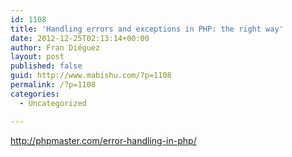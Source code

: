 ```yaml
---
id: 1108
title: 'Handling errors and exceptions in PHP: the right way'
date: 2012-12-25T02:13:14+00:00
author: Fran Diéguez
layout: post
published: false
guid: http://www.mabishu.com/?p=1108
permalink: /?p=1108
categories:
  - Uncategorized

---
```

<a href="http://phpmaster.com/error-handling-in-php/?utm_source=feedburner&amp;utm_medium=feed&amp;utm_campaign=Feed%3A+PHPMaster_feed+%28PHPMaster%29">http://phpmaster.com/error-handling-in-php/</a>
